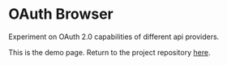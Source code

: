 OAuth Browser
=============

Experiment on OAuth 2.0 capabilities of different api providers.

This is the demo page. Return to the project repository [here][1].

[1]: https://github.com/jhohlfeld/oauth-browser/tree/master
